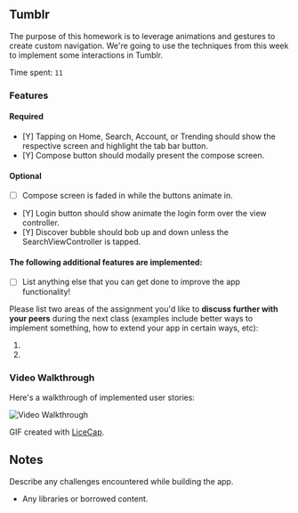 ## Tumblr

The purpose of this homework is to leverage animations and gestures to create custom navigation. We're going to use the techniques from this week to implement some interactions in Tumblr.

Time spent: `11`

### Features

#### Required

- [Y] Tapping on Home, Search, Account, or Trending should show the respective screen and highlight the tab bar button.
- [Y] Compose button should modally present the compose screen.

#### Optional

- [ ] Compose screen is faded in while the buttons animate in.
- [Y] Login button should show animate the login form over the view controller.
- [Y] Discover bubble should bob up and down unless the SearchViewController is tapped.

#### The following **additional** features are implemented:

- [ ] List anything else that you can get done to improve the app functionality!

Please list two areas of the assignment you'd like to **discuss further with your peers** during the next class (examples include better ways to implement something, how to extend your app in certain ways, etc):

1. 
2. 

### Video Walkthrough 

Here's a walkthrough of implemented user stories:

<img src='http://i.imgur.com/link/to/your/gif/file.gif' title='Video Walkthrough' width='' alt='Video Walkthrough' />

GIF created with [LiceCap](http://www.cockos.com/licecap/).

## Notes

Describe any challenges encountered while building the app.

* Any libraries or borrowed content.
